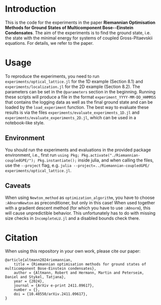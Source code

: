 # Introduction

This is the code for the experiments in the paper **Riemannian Optimisation Methods for Ground States of Multicomponent Bose--Einstein Condensates**. The aim of the experiments is to find the ground state, i.e. the state with the minimal energy for systems of coupled Gross-Pitaevskii equations. For details, we refer to the paper.

# Usage

To reproduce the experiments, you need to run `experiments/optical_lattice.jl` for the 1D example (Section 8.1) and `experiments/localization.jl` for the 2D example (Section 8.2). The parameters can be set in the `@parameters` section in the beginning. Running these scripts will produce a file in the format `experiment_YYYY-MM-DD_HHMMSS` that contains the logging data as well as the final ground state and can be loaded by the `load_experiment` function. The best way to evaluate these results is via the files `experiments/evaluate_experiments_1D.jl` and `experiments/evaluate_experiments_2D.jl`, which can be used in a notebook-like style.

## Environment

You should run the experiments and evaluations in the provided package environment, i.e., first run `using Pkg; Pkg.activate("./Riemannian-coupledGPE/"); Pkg.instantiate();` inside julia, and when calling the files, use the `--project` flag, e.g. `julia --project=../Riemannian-coupledGPE/ experiments/optical_lattice.jl`.

## Caveats

When using `Newton_method` as `optimization_algorithm`, you have to choose `:A0normNewton` as preconditioner, but only in this case! When used together with a gradient descent method (for which you have to use `:A0norm`), this will cause unpredictible behavior. This unfortunately has to do with missing size checks in `IncompleteLU.jl` and a disabled bounds check there.

# Citation
When using this repository in your own work, please cite our paper:

    @article{altmann2024riemannian,
        title = {Riemannian optimisation methods for ground states of multicomponent Bose-Einstein condensates},
        author = {Altmann, Robert and Hermann, Martin and Peterseim, Daniel and Stykel, Tatjana},
        year = {2024},
        journal = {ArXiv e-print 2411.09617},
        number = {},
        doi = {10.48550/arXiv.2411.09617},
    }
